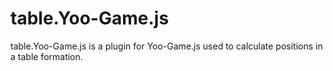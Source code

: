 # table.Yoo-Game.js
table.Yoo-Game.js is a plugin for Yoo-Game.js used to calculate positions in a table formation.
